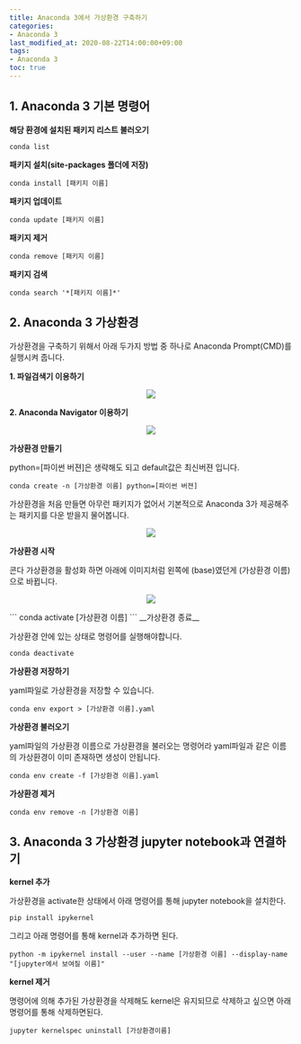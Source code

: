 ```yaml
---
title: Anaconda 3에서 가상환경 구축하기
categories:
- Anaconda 3
last_modified_at: 2020-08-22T14:00:00+09:00
tags:
- Anaconda 3
toc: true
---
```


## 1. Anaconda 3 기본 명령어
__해당 환경에 설치된 패키지 리스트 불러오기__
```
conda list
```
__패키지 설치(site-packages 폴더에 저장)__
```
conda install [패키지 이름]
```
__패키지 업데이트__
```
conda update [패키지 이름]
```
__패키지 제거__
```
conda remove [패키지 이름]
```
__패키지 검색__
```
conda search '*[패키지 이름]*'
```

## 2. Anaconda 3 가상환경
가상환경을 구축하기 위해서 아래 두가지 방법 중 하나로 Anaconda Prompt(CMD)를 실행시켜 줍니다.

__1. 파일검색기 이용하기__

<p align="center"><img src="https://user-images.githubusercontent.com/56510688/90956373-fe541b00-e4c0-11ea-9fc4-5e45232de6b5.png"></p>

__2. Anaconda Navigator 이용하기__

<p align="center"><img src="https://user-images.githubusercontent.com/56510688/90956374-00b67500-e4c1-11ea-8a05-19839bd9ec30.JPG"></p>

__가상환경 만들기__

python=[파이썬 버젼]은 생략해도 되고  default값은 최신버젼 입니다.
```
conda create -n [가상환경 이름] python=[파이썬 버젼]
```
가상환경을 처음 만들면 아무런 패키지가 없어서 기본적으로 Anaconda 3가 제공해주는 패키지를 다운 받을지 물어봅니다.
<p align="center"><img src="https://user-images.githubusercontent.com/56510688/90956712-fc3f8b80-e4c3-11ea-96e2-67cda6fd960f.JPG")></p>

__가상환경 시작__

콘다 가상환경을 활성화 하면 아래에 이미지처럼 왼쪽에 (base)였던게 (가상환경 이름)으로 바뀝니다.
<p align="center"><img src="https://user-images.githubusercontent.com/56510688/90956714-006ba900-e4c4-11ea-8b83-477b75936234.JPG"></p>
```
conda activate [가상환경 이름]
```
__가상환경 종료__

가상환경 안에 있는 상태로 명령어를 실행해야합니다.
```
conda deactivate
```
__가상환경 저장하기__

yaml파일로 가상환경을 저장할 수 있습니다.
```
conda env export > [가상환경 이름].yaml
```
__가상환경 불러오기__

yaml파일의 가상환경 이름으로 가상환경을 불러오는 명령어라 yaml파일과 같은 이름의 가상환경이 이미 존재하면 생성이 안됩니다.
```
conda env create -f [가상환경 이름].yaml
```
__가상환경 제거__
```
conda env remove -n [가상환경 이름]
```
## 3. Anaconda 3 가상환경 jupyter notebook과 연결하기
__kernel 추가__

가상환경을 activate한 상태에서 아래 명령어를 통해 jupyter notebook을 설치한다.
```
pip install ipykernel
```
그리고 아래 명령어를 통해 kernel과 추가하면 된다.
```
python -m ipykernel install --user --name [가상환경 이름] --display-name "[jupyter에서 보여질 이름]"
```
__kernel 제거__

명령어에 의해 추가된 가상환경을 삭제해도 kernel은 유지되므로 삭제하고 싶으면 아래 명령어를 통해 삭제하면된다.
```
jupyter kernelspec uninstall [가상환경이름]
```
